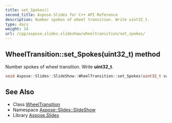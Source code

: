 ```yaml
---
title: set_Spokes()
second_title: Aspose.Slides for C++ API Reference
description: Number spokes of wheel transition. Write uint32_t.
type: docs
weight: 14
url: /cpp/aspose.slides.slideshow/wheeltransition/set_spokes/
---
```

## WheelTransition::set_Spokes(uint32_t) method


Number spokes of wheel transition. Write **uint32_t**.

```cpp
void Aspose::Slides::SlideShow::WheelTransition::set_Spokes(uint32_t value) override
```

## See Also

* Class [WheelTransition](./)
* Namespace [Aspose::Slides::SlideShow](../)
* Library [Aspose.Slides](../../)